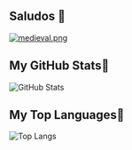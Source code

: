 ## Saludos 👋

[![medieval.png](https://i.postimg.cc/W3QmtDTn/medieval.png)](https://postimg.cc/JD5H2zyD)

   <!--![me](https://user-images.githubusercontent.com/98347096/219450099-122f3442-cca6-4dff-956f-514616e2ee8b.gif)-->
<!--  [![programadoras.jpg](https://i.postimg.cc/TPbJ3SQf/programadoras.jpg)](https://postimg.cc/WD2k95QH)-->


## My GitHub Stats🌱 

 ![GitHub Stats](https://github-readme-stats.vercel.app/api?username=pabletefatimarocio&layout=compact&theme=radical)
## My Top Languages🌱

![Top Langs](https://github-readme-stats.vercel.app/api/top-langs/?username=pabletefatimarocio&layout=compact&theme=radical)










<!--
**pabletefatimarocio/pabletefatimarocio** is a ✨ _special_ ✨ repository because its `README.md` (this file) appears on your GitHub profile.

Here are some ideas to get you started:

- 🔭 I’m currently working on ...
- 🌱 I’m currently learning ...
- 👯 I’m looking to collaborate on ...
- 🤔 I’m looking for help with ...
- 💬 Ask me about ...
- 📫 How to reach me: ...
- 😄 Pronouns: ...
- ⚡ Fun fact: ...
-->
